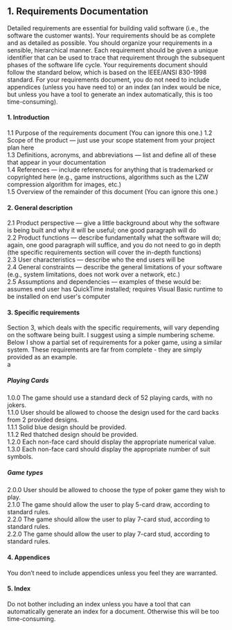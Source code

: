 <h2>1. Requirements Documentation</h2>
Detailed requirements are essential for building valid software (i.e., the software the customer wants). Your requirements should be as complete and as detailed as possible. You should organize your requirements in a sensible, hierarchical manner. Each requirement should be given a unique identifier that can be used to trace that requirement through the subsequent phases of the software life cycle. Your requirements document should follow the standard below, which is based on the IEEE/ANSI 830-1998 standard. For your requirements document, you do not need to include appendices (unless you have need to) or an index (an index would be nice, but unless you have a tool to generate an index automatically, this is too time-consuming).
<h4>1. Introduction</h4>
1.1 Purpose of the requirements document (You can ignore this one.)
1.2 Scope of the product — just use your scope statement from your project plan here<br>
1.3 Definitions, acronyms, and abbreviations — list and define all of these that appear in your documentation<br>
1.4 References — include references for anything that is trademarked or copyrighted here (e.g., game instructions, algorithms such as the LZW compression algorithm for images, etc.)<br>
1.5 Overview of the remainder of this document (You can ignore this one.)<br>
<h4>2. General description</h4>
2.1 Product perspective — give a little background about why the software is being built and why it will be useful; one good paragraph will do<br>
2.2 Product functions — describe fundamentally what the software will do; again, one good paragraph will suffice, and you do not need to go in depth (the specific requirements section will cover the in-depth functions)<br>
2.3 User characteristics — describe who the end users will be<br>
2.4 General constraints — describe the general limitations of your software (e.g., system limitations, does not work over a network, etc.)<br>
2.5 Assumptions and dependencies — examples of these would be: assumes end user has QuickTime installed; requires Visual Basic runtime to be installed on end user's computer<br>
<h4>3. Specific requirements</h4>
Section 3, which deals with the specific requirements, will vary depending on the software being built. I suggest using a simple numbering scheme. Below I show a partial set of requirements for a poker game, using a similar system. These requirements are far from complete - they are simply provided as an example.<br>
<span>a</span>
<span>
<h5>Playing Cards</h5>
1.0.0 The game should use a standard deck of 52 playing cards, with no jokers.<br>
1.1.0 User should be allowed to choose the design used for the card backs from 2 provided designs.<br>
1.1.1 Solid blue design should be provided.<br>
1.1.2 Red thatched design should be provided.<br>
1.2.0 Each non-face card should display the appropriate numerical value.<br>
1.3.0 Each non-face card should display the appropriate number of suit symbols.<br>
<h5>Game types</h5>
2.0.0 User should be allowed to choose the type of poker game they wish to play.<br>
2.1.0 The game should allow the user to play 5-card draw, according to standard rules.<br>
2.2.0 The game should allow the user to play 7-card stud, according to standard rules.<br>2.2.0 The game should allow the user to play 7-card stud, according to standard rules.<br>
</span>
<h4>4. Appendices</h4>
You don’t need to include appendices unless you feel they are warranted.<br>
<h4>5. Index</h4>
Do not bother including an index unless you have a tool that can automatically generate an index for a document. Otherwise this will be too time-consuming.